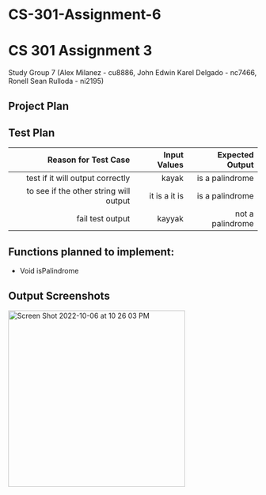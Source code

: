 # CS-301-Assignment-6

# CS 301 Assignment 3
Study Group 7 (Alex Milanez - cu8886, John Edwin Karel Delgado - nc7466, Ronell Sean Rulloda - ni2195)


## Project Plan

## Test Plan


| Reason for Test Case | Input Values | Expected Output |
|---------------------:|-------------:|----------------:|
|   test if it will output correctly   |  kayak     |    is a palindrome   |
|  to see if the other string will output | it is a it is  | is a palindrome |
| fail test output | kayyak | not a palindrome

## Functions planned to implement:
* Void isPalindrome

## Output Screenshots
<img width="357" alt="Screen Shot 2022-10-06 at 10 26 03 PM" src="https://user-images.githubusercontent.com/112040011/194473944-b0b5e299-f201-4df9-b7b7-eedfd8e83443.png">
